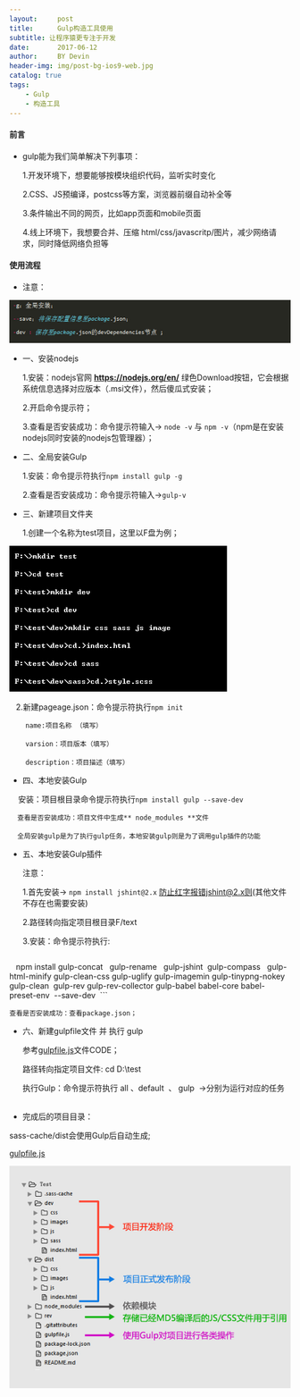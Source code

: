 ```yaml
---
layout:     post
title:      Gulp构造工具使用
subtitle: 让程序猿更专注于开发
date:       2017-06-12
author:     BY Devin
header-img: img/post-bg-ios9-web.jpg
catalog: true
tags:
    - Gulp
    - 构造工具
---
```


#### 前言

- gulp能为我们简单解决下列事项：

    1.开发环境下，想要能够按模块组织代码，监听实时变化

    2.CSS、JS预编译，postcss等方案，浏览器前缀自动补全等

    3.条件输出不同的网页，比如app页面和mobile页面

    4.线上环境下，我想要合并、压缩 html/css/javascritp/图片，减少网络请求，同时降低网络负担等

#### 使用流程

- 注意：

![](/img/pubilc/gulp-2.jpg)

- 一、安装nodejs
     
    1.安装：nodejs官网 **https://nodejs.org/en/** 绿色Download按钮，它会根据系统信息选择对应版本（.msi文件），然后傻瓜式安装；
    
    2.开启命令提示符；
        
    3.查看是否安装成功：命令提示符输入-> `node -v` 与 `npm -v`（npm是在安装nodejs同时安装的nodejs包管理器）；

- 二、全局安装Gulp

    1.安装：命令提示符执行`npm install gulp -g`
        
    2.查看是否安装成功：命令提示符输入->`gulp-v `

- 三、新建项目文件夹

    1.创建一个名称为test项目，这里以F盘为例；
      
![](/img/pubilc/gulp-3.jpg)

    2.新建pageage.json：命令提示符执行`npm init`
        
        name:项目名称 （填写）
           
        varsion：项目版本（填写）
           
        description：项目描述（填写）
           
- 四、本地安装Gulp

      安装：项目根目录命令提示符执行`npm install gulp --save-dev `
         
      查看是否安装成功：项目文件中生成** node_modules **文件
              
      全局安装gulp是为了执行gulp任务，本地安装gulp则是为了调用gulp插件的功能
              
- 五、本地安装Gulp插件

    注意： 
        
    1.首先安装-> `npm install jshint@2.x` 防止红字报错jshint@2.x则(其他文件不存在也需要安装)
        
    2.路径转向指定项目根目录F/text
    
    3.安装：命令提示符执行:
    
    ```
    npm install gulp-concat   gulp-rename   gulp-jshint  gulp-compass   gulp-html-minify gulp-clean-css gulp-uglify gulp-imagemin gulp-tinypng-nokey gulp-clean  gulp-rev gulp-rev-collector  gulp-babel  babel-core  babel-preset-env  --save-dev 
    ```

    查看是否安装成功：查看package.json；

- 六、新建gulpfile文件 并 执行 gulp

    参考[gulpfile.js](/img/pubilc/gulpfile.js)文件CODE；
         
    路径转向指定项目文件: cd D:\test
        
    执行Gulp：命令提示符执行 all 、default  、 gulp  ->分别为运行对应的任务
    
- 完成后的项目目录：

sass-cache/dist会使用Gulp后自动生成;

[gulpfile.js](/img/pubilc/gulpfile.js)

![](/img/pubilc/gulp-1.jpg)
         
